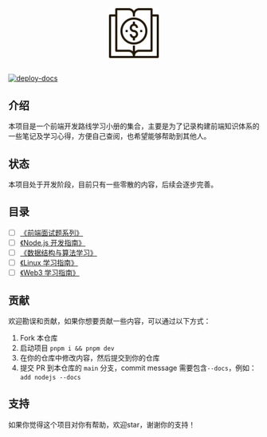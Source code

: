 <div align="center">
  <img src="./logo.svg" width="100"  alt="logo" />
  <!-- <h1>Open Course</h1> -->
</div>

##
[![deploy-docs](https://github.com/aaronlamz/open-course/actions/workflows/deploy-docs.yml/badge.svg)](https://github.com/aaronlamz/open-course/actions/workflows/deploy-docs.yml)

## 介绍
本项目是一个前端开发路线学习小册的集合，主要是为了记录构建前端知识体系的一些笔记及学习心得，方便自己查阅，也希望能够帮助到其他人。

## 状态
本项目处于开发阶段，目前只有一些零散的内容，后续会逐步完善。

## 目录
- [ ] [《前端面试题系列》](https://www.ultimate-kernel.fun/open-course/interview/)
- [ ] [《Node.js 开发指南》](https://www.ultimate-kernel.fun/open-course/nodejs/)
- [ ] [《数据结构与算法学习》](https://www.ultimate-kernel.fun/open-course/algorithm/)
- [ ] [《Linux 学习指南》](https://www.ultimate-kernel.fun/open-course/linux/)
- [ ] [《Web3 学习指南》](https://www.ultimate-kernel.fun/open-course/web3/)

## 贡献
欢迎勘误和贡献，如果你想要贡献一些内容，可以通过以下方式：
1. Fork 本仓库
2. 启动项目 `pnpm i && pnpm dev`
3. 在你的仓库中修改内容，然后提交到你的仓库
4. 提交 PR 到本仓库的 `main` 分支，commit message 需要包含`--docs`，例如：`add nodejs --docs`

## 支持
如果你觉得这个项目对你有帮助，欢迎star，谢谢你的支持！
<div>
  <!-- <img src="./coffee.png"/ width="200px"> -->
</div>
